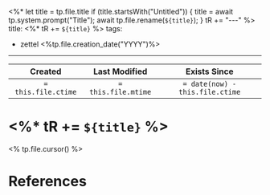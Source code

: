 <%*
  let title = tp.file.title
  if (title.startsWith("Untitled")) {
    title = await tp.system.prompt("Title");
    await tp.file.rename(`${title}`);
  } 
  tR += "---"
%>
title: <%* tR += `${title}` %>
tags:
  - zettel <%tp.file.creation_date("YYYY")%>
---
|     Created      |  Last Modified   |       Exists Since        |
|:----------------:|:----------------:|:----------------:|
| `= this.file.ctime` | `= this.file.mtime` | `= date(now) - this.file.ctime`|

# <%* tR += `${title}` %>
<% tp.file.cursor() %>

# References